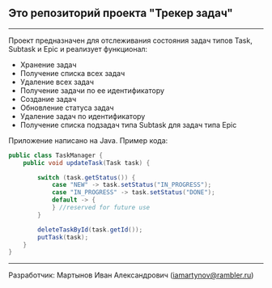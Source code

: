 ## Это репозиторий проекта "Трекер задач"
---
Проект предназначен для отслеживания состояния задач типов Task, Subtask и Epic и реализует функционал:
* Хранение задач
* Получение списка всех задач
* Удаление всех задач
* Получение задачи по ее идентификатору
* Создание задач
* Обновление статуса задач
* Удаление задач по идентификатору
* Получение списка подзадач типа Subtask для задач типа Epic


Приложение написано на Java. Пример кода:
```Java  
public class TaskManager {
    public void updateTask(Task task) {

        switch (task.getStatus()) {
            case "NEW" -> task.setStatus("IN_PROGRESS");
            case "IN_PROGRESS" -> task.setStatus("DONE");
            default -> {
            } //reserved for future use
        }

        deleteTaskById(task.getId());
        putTask(task);
    }
}
```
---
Разработчик: Мартынов Иван Александрович (iamartynov@rambler.ru)




